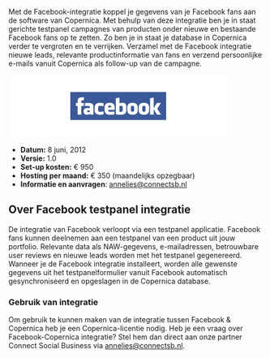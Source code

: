 Met de Facebook-integratie koppel je gegevens van je Facebook fans aan
de software van Copernica. Met behulp van deze integratie ben je in
staat gerichte testpanel campagnes van producten onder nieuwe en
bestaande Facebook fans op te zetten. Zo ben je in staat je database in
Copernica verder te vergroten en te verrijken. Verzamel met de Facebook
integratie nieuwe leads, relevante productinformatie van fans en verzend
persoonlijke e-mails vanuit Copernica als follow-up van de campagne.

![Facebook testpanel](../images/facebook-testpanel-integration.png)

-   **Datum:** 8 juni, 2012
-   **Versie:** 1.0
-   **Set-up kosten:** € 950
-   **Hosting per maand:** € 350 (maandelijks opzegbaar)
-   **Informatie en aanvragen**: annelies@connectsb.nl

Over Facebook testpanel integratie
----------------------------------

De integratie van Facebook verloopt via een testpanel applicatie.
Facebook fans kunnen deelnemen aan een testpanel van een product uit
jouw portfolio. Relevante data als NAW-gegevens, e-mailadressen,
betrouwbare user reviews en nieuwe leads worden met het testpanel
gegenereerd. Wanneer je de Facebook integratie installeert, worden alle
gewenste gegevens uit het testpanelformulier vanuit Facebook automatisch
gesynchroniseerd en opgeslagen in de Copernica database.

### Gebruik van integratie

Om gebruik te kunnen maken van de integratie tussen Facebook & Copernica
heb je een Copernica-licentie nodig. Heb je een vraag over
Facebook-Copernica integratie? Stel hem dan direct aan onze partner
Connect Social Business via
[annelies@connectsb.nl](mailto:annelies@connectsb.nl).
